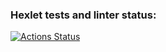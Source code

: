 ### Hexlet tests and linter status:
[![Actions Status](https://github.com/xycainoff/ansible-deploy-project-76/actions/workflows/hexlet-check.yml/badge.svg)](https://github.com/xycainoff/ansible-deploy-project-76/actions)